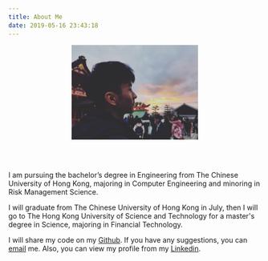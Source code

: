 ```yaml
---
title: About Me
date: 2019-05-16 23:43:18
---
```


<center><img src="/images/avatar.jpg" width = "50%" height = "50%" alt="图片名称" align=center /></center>

<br><br>

I am pursuing the bachelor’s degree in Engineering from The Chinese University of Hong Kong, majoring in Computer Engineering and minoring in Risk Management Science.

I will graduate from The Chinese University of Hong Kong in July, then I will go to The Hong Kong University of Science and Technology for a master's degree in Science, majoring in Financial Technology.

I will share my code on my [Github](https://github.com/augustjjlin). If you have any suggestions, you can [email](mailto:august.jjlin@gmail.com) me. Also, you can view my profile from my [Linkedin](https://www.linkedin.com/in/augustjjlin/).
